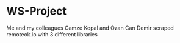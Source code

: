 # WS-Project
Me and my colleagues Gamze Kopal and Ozan Can Demir scraped remoteok.io with 3 different libraries
